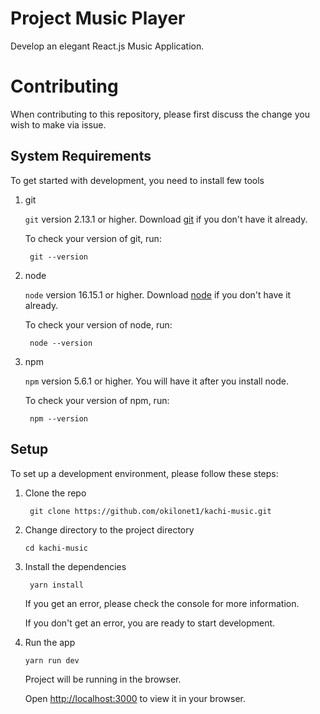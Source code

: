 # Project Music Player

Develop an elegant React.js Music Application.

# Contributing

When contributing to this repository, please first discuss the change you wish to make via issue.

## System Requirements

To get started with development, you need to install few tools

1. git

   `git` version 2.13.1 or higher. Download [git](https://git-scm.com/downloads) if you don't have it already.

   To check your version of git, run:

   ```shell
    git --version
   ```

2. node

   `node` version 16.15.1 or higher. Download [node](https://nodejs.org/en/download/) if you don't have it already.

   To check your version of node, run:

   ```shell
    node --version
   ```

3. npm

   `npm` version 5.6.1 or higher. You will have it after you install node.

   To check your version of npm, run:

   ```shell
    npm --version
   ```

## Setup

To set up a development environment, please follow these steps:

1. Clone the repo

   ```shell
    git clone https://github.com/okilonet1/kachi-music.git
   ```

2. Change directory to the project directory

   ```shell
   cd kachi-music
   ```

3. Install the dependencies

   ```shell
    yarn install
   ```

   If you get an error, please check the console for more information.

   If you don't get an error, you are ready to start development.

4. Run the app

   ```shell
   yarn run dev
   ```

   Project will be running in the browser.

   Open [http://localhost:3000](http://localhost:3000) to view it in your browser.
